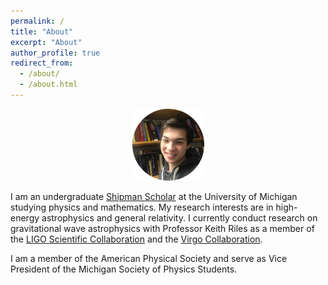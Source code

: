 ```yaml
---
permalink: /
title: "About"
excerpt: "About"
author_profile: true
redirect_from: 
  - /about/
  - /about.html
---
```

<p align="center"><img src = "/images/grantweldon.jpg" height="115" width="115"></p>


I am an undergraduate <a href="https://shipmansociety.com/about-us/">Shipman Scholar</a> at the University of Michigan studying physics and mathematics. My research interests are in high-energy astrophysics and general relativity. I currently conduct research on gravitational wave astrophysics with Professor Keith Riles as a member of the <a href="https://ligo.caltech.edu">LIGO Scientific Collaboration</a> and the <a href="http://public.virgo-gw.eu/the-virgo-collaboration/">Virgo Collaboration</a>.

I am a member of the American Physical Society and serve as Vice President of the Michigan Society of Physics Students.
